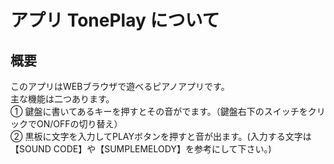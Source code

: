 # アプリ TonePlay について
## 概要
このアプリはWEBブラウザで遊べるピアノアプリです。<br>
主な機能は二つあります。<br>
① 鍵盤に書いてあるキーを押すとその音がでます。（鍵盤右下のスイッチをクリックでON/OFFの切り替え）<br>
② 黒板に文字を入力してPLAYボタンを押すと音が出ます。(入力する文字は【SOUND CODE】や【SUMPLEMELODY】を参考にして下さい。)<br>